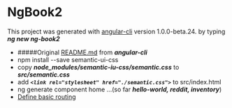 # NgBook2

This project was generated with [angular-cli](https://github.com/angular/angular-cli) version 1.0.0-beta.24. by typing ***ng new ng-book2***

* #####Original [README.md](./docu/README.md) from ***angular-cli***
* npm install --save semantic-ui-css
* copy ***node_modules/semantic-iu-css/semantic.css*** to ***src/semantic.css***
* add ***```<link rel="stylesheet" href="./semantic.css">```*** to src/index.html
* ng generate component home ...(so far ***hello-world, reddit, inventory***)
* [Define basic routing](./docu/routing.md)

 